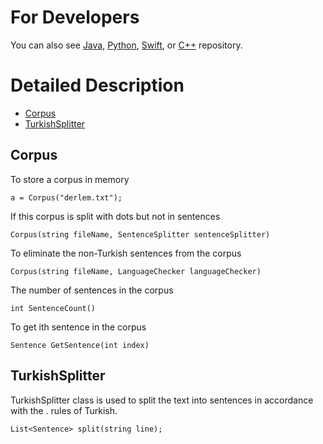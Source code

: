 For Developers
============

You can also see [Java](https://github.com/starlangsoftware/Corpus), [Python](https://github.com/starlangsoftware/Corpus-Py), [Swift](https://github.com/starlangsoftware/Corpus-Swift), or [C++](https://github.com/starlangsoftware/Corpus-CPP) repository.

Detailed Description
============

+ [Corpus](#corpus)
+ [TurkishSplitter](#turkishsplitter)

## Corpus

To store a corpus in memory

	a = Corpus("derlem.txt");

If this corpus is split with dots but not in sentences

	Corpus(string fileName, SentenceSplitter sentenceSplitter)

To eliminate the non-Turkish sentences from the corpus

	Corpus(string fileName, LanguageChecker languageChecker)

The number of sentences in the corpus

	int SentenceCount()

To get ith sentence in the corpus

	Sentence GetSentence(int index)

## TurkishSplitter

TurkishSplitter class is used to split the text into sentences in accordance with the . rules of Turkish.

	List<Sentence> split(string line);
